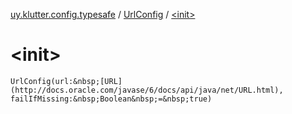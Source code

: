 [uy.klutter.config.typesafe](../index.md) / [UrlConfig](index.md) / [&lt;init&gt;](.)


# &lt;init&gt;
`UrlConfig(url:&nbsp;[URL](http://docs.oracle.com/javase/6/docs/api/java/net/URL.html), failIfMissing:&nbsp;Boolean&nbsp;=&nbsp;true)`


